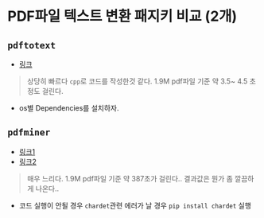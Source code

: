 # PDF파일 텍스트 변환 패지키 비교 (2개)

## `pdftotext` 

* [링크](https://github.com/jalan/pdftotext)

> 상당히 빠르다 `cpp`로 코드를 작성한것 같다. 1.9M pdf파일 기준 약 3.5~ 4.5 초 정도 걸린다.

* os별 Dependencies를 설치하자.

## `pdfminer`

* [링크1](https://github.com/pdfminer/pdfminer.six)
* [링크2](https://lsjsj92.tistory.com/304)

> 매우 느리다. 1.9M pdf파일 기준 약 387초가 걸린다..
> 결과값은 뭔가 좀 깔끔하게 나온다..

* 코드 실행이 안될 경우 `chardet`관련 에러가 날 경우 `pip install chardet` 실행